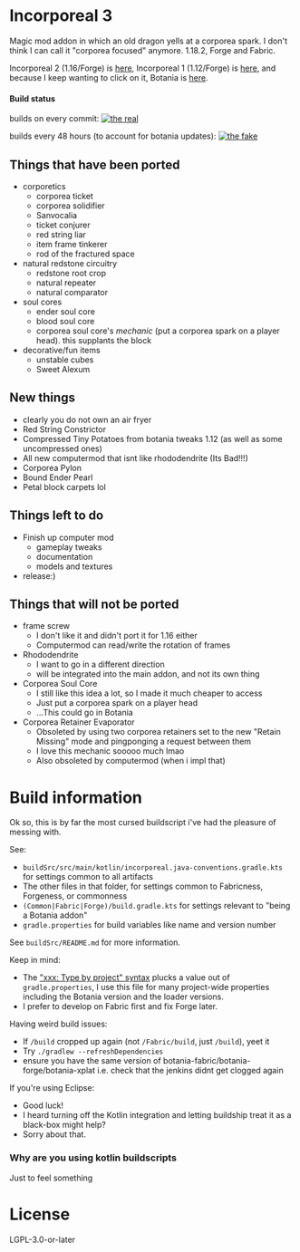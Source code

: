 Incorporeal 3
=============

Magic mod addon in which an old dragon yells at a corporea spark. I don't think I can call it "corporea focused" anymore. 1.18.2, Forge and Fabric.

Incorporeal 2 (1.16/Forge) is [here](https://github.com/quat1024/incorporeal-2-forge), Incorporeal 1 (1.12/Forge) is [here](https://github.com/quat1024/incorporeal), and because I keep wanting to click on it, Botania is [here](https://github.com/vazkiimods/botania).

#### Build status

builds on every commit: [![the real](https://github.com/quat1024/incorporeal-3/actions/workflows/yeaaa.yml/badge.svg)](https://github.com/quat1024/incorporeal-3/actions/workflows/yeaaa.yml) 

builds every 48 hours (to account for botania updates): [![the fake](https://github.com/quat1024/incorporeal-3/actions/workflows/periodically.yml/badge.svg)](https://github.com/quat1024/incorporeal-3/actions/workflows/periodically.yml)

## Things that have been ported

* corporetics
  * corporea ticket
  * corporea solidifier
  * Sanvocalia
  * ticket conjurer
  * red string liar
  * item frame tinkerer
  * rod of the fractured space
* natural redstone circuitry
  * redstone root crop
  * natural repeater
  * natural comparator
* soul cores
  * ender soul core
  * blood soul core
  * corporea soul core's *mechanic* (put a corporea spark on a player head). this supplants the block
* decorative/fun items
  * unstable cubes
  * Sweet Alexum

## New things

* clearly you do not own an air fryer
* Red String Constrictor
* Compressed Tiny Potatoes from botania tweaks 1.12 (as well as some uncompressed ones)
* All new computermod that isnt like rhododendrite (Its Bad!!!)
* Corporea Pylon
* Bound Ender Pearl
* Petal block carpets lol

## Things left to do

* Finish up computer mod
  * gameplay tweaks
  * documentation
  * models and textures
* release:)

## Things that will not be ported

* frame screw
  * I don't like it and didn't port it for 1.16 either
  * Computermod can read/write the rotation of frames
* Rhododendrite
  * I want to go in a different direction
  * will be integrated into the main addon, and not its own thing
* Corporea Soul Core
  * I still like this idea a lot, so I made it much cheaper to access
  * Just put a corporea spark on a player head
  * ...This could go in Botania
* Corporea Retainer Evaporator
  * Obsoleted by using two corporea retainers set to the new "Retain Missing" mode and pingponging a request between them
  * I love this mechanic sooooo much lmao
  * Also obsoleted by computermod (when i impl that)

# Build information

Ok so, this is by far the most cursed buildscript i've had the pleasure of messing with.

See:
* `buildSrc/src/main/kotlin/incorporeal.java-conventions.gradle.kts` for settings common to all artifacts
* The other files in that folder, for settings common to Fabricness, Forgeness, or commonness
* `(Common|Fabric|Forge)/build.gradle.kts` for settings relevant to "being a Botania addon"
* `gradle.properties` for build variables like name and version number

See `buildSrc/README.md` for more information.

Keep in mind:
* The ["xxx: Type by project" syntax](https://docs.gradle.org/current/userguide/kotlin_dsl.html#kotdsl:properties) plucks a value out of `gradle.properties`, I use this file for many project-wide properties including the Botania version and the loader versions.
* I prefer to develop on Fabric first and fix Forge later.

Having weird build issues:
* If `/build` cropped up again (not `/Fabric/build`, just `/build`), yeet it
* Try `./gradlew --refreshDependencies`
* ensure you have the same version of botania-fabric/botania-forge/botania-xplat i.e. check that the jenkins didnt get clogged again

If you're using Eclipse:
* Good luck!
* I heard turning off the Kotlin integration and letting buildship treat it as a black-box might help?
* Sorry about that.

### Why are you using kotlin buildscripts

Just to feel something

# License

LGPL-3.0-or-later